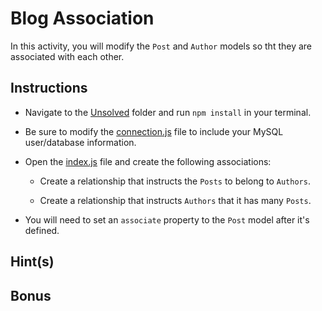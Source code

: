 # Blog Association

In this activity, you will modify the `Post` and `Author` models so tht they are associated with each other. 

## Instructions

* Navigate to the [Unsolved](Unsolved/) folder and run `npm install` in your terminal.

* Be sure to modify the [connection.js](Unsolved/app/config/connection.js) file to include your MySQL user/database information.

* Open the [index.js](Unsolved/models/index.js) file and create the following associations:

  * Create a relationship that instructs the `Posts` to belong to `Authors`.

  * Create a relationship that instructs `Authors` that it has many `Posts`.

* You will need to set an `associate` property to the `Post` model after it's defined. 

## Hint(s)

## Bonus
